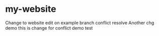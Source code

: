 # my-website
Change to website
edit on example branch
conflict resolve
Another chg demo
this is  change for conflict demo test
